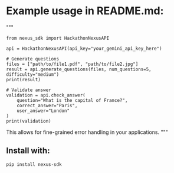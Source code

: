 # Example usage in README.md:
"""

```
from nexus_sdk import HackathonNexusAPI

api = HackathonNexusAPI(api_key="your_gemini_api_key_here")

# Generate questions
files = ["path/to/file1.pdf", "path/to/file2.jpg"]
result = api.generate_questions(files, num_questions=5, difficulty="medium")
print(result)

# Validate answer
validation = api.check_answer(
    question="What is the capital of France?",
    correct_answer="Paris",
    user_answer="London"
)
print(validation)
```

This allows for fine-grained error handling in your applications.
"""

## Install with:
```
pip install nexus-sdk
```